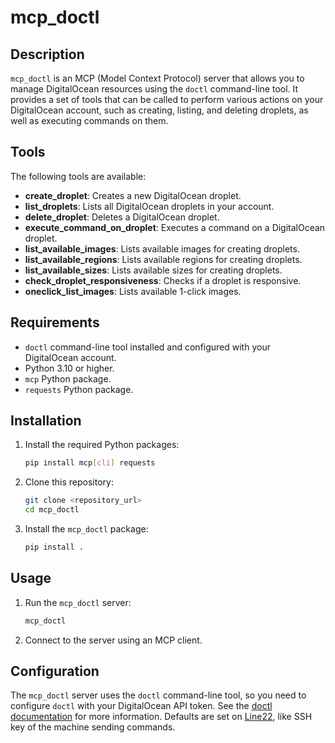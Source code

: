 # mcp_doctl

## Description

`mcp_doctl` is an MCP (Model Context Protocol) server that allows you to manage DigitalOcean resources using the `doctl` command-line tool. It provides a set of tools that can be called to perform various actions on your DigitalOcean account, such as creating, listing, and deleting droplets, as well as executing commands on them.

## Tools

The following tools are available:

*   **create\_droplet**: Creates a new DigitalOcean droplet.
*   **list\_droplets**: Lists all DigitalOcean droplets in your account.
*   **delete\_droplet**: Deletes a DigitalOcean droplet.
*   **execute\_command\_on\_droplet**: Executes a command on a DigitalOcean droplet.
*   **list\_available\_images**: Lists available images for creating droplets.
*   **list\_available\_regions**: Lists available regions for creating droplets.
*   **list\_available\_sizes**: Lists available sizes for creating droplets.
*   **check\_droplet\_responsiveness**: Checks if a droplet is responsive.
*   **oneclick\_list\_images**: Lists available 1-click images.

## Requirements

*   `doctl` command-line tool installed and configured with your DigitalOcean account.
*   Python 3.10 or higher.
*   `mcp` Python package.
*   `requests` Python package.

## Installation

1.  Install the required Python packages:

    ```bash
    pip install mcp[cli] requests
    ```

2.  Clone this repository:

    ```bash
    git clone <repository_url>
    cd mcp_doctl
    ```

3.  Install the `mcp_doctl` package:

    ```bash
    pip install .
    ```

## Usage

1.  Run the `mcp_doctl` server:

    ```bash
    mcp_doctl
    ```

2.  Connect to the server using an MCP client.

## Configuration

The `mcp_doctl` server uses the `doctl` command-line tool, so you need to configure `doctl` with your DigitalOcean API token. See the [doctl documentation](https://www.digitalocean.com/docs/cli/how-to/configure/) for more information.  Defaults are set on [Line22](https://github.com/Jay4242/goose_mcp/blob/6c995094115272f6211c14e9a4ff832c1beae30f/mcp_doctl/src/mcp_doctl/server.py#L22), like SSH key of the machine sending commands.

